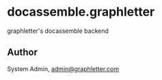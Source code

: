 # docassemble.graphletter

graphletter's docassemble backend

## Author

System Admin, admin@graphletter.com

